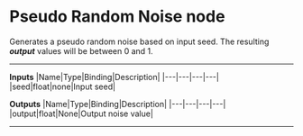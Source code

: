 # Pseudo Random Noise node
Generates a pseudo random noise based on input seed. The resulting <b><i>output</i></b> values will be between 0 and 1.
<hr>

**Inputs**
|Name|Type|Binding|Description|
|---|---|---|---|
|seed|float|none|Input seed|
  
**Outputs**
|Name|Type|Binding|Description|
|---|---|---|---|
|output|float|None|Output noise value|
___